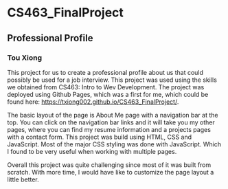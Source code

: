 # CS463_FinalProject

## Professional Profile

### Tou Xiong

This project for us to create a professional profile about us that could possibly be used for a job interview. This project was used using the skills we obtained from CS463: Intro to Wev Development. The project was deployed using Github Pages, which was a first for me, which could be found here: https://txiong002.github.io/CS463_FinalProject/.

The basic layout of the page is About Me page with a navigation bar at the top. You can click on the navigation bar links and it will take you my other pages, where you can find my resume information and a projects pages with a contact form. This project was build using HTML, CSS and JavaScript. Most of the major CSS styling was done with JavaScript. Which I found to be very useful when working with multiple pages.

Overall this project was quite challenging since most of it was built from scratch. With more time, I would have like to customize the page layout a little better.
